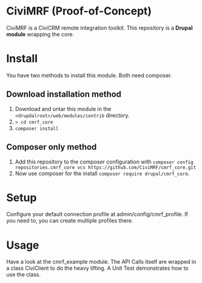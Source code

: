 # CiviMRF (Proof-of-Concept)
CiviMRF is a CiviCRM remote integration toolkit. This repository is a **Drupal module** wrapping the core.

# Install

You have two methods to install this module. Both need composer.

## Download installation method

1. Download and untar this module in the `<drupdalroot>/web/modules/contrib` directory.
1. ``> cd cmrf_core``
1. ``composer install``

## Composer only method
1. Add this repository to the composer configuration with
`composer config repositories.cmrf_core vcs https://github.com/CiviMRF/cmrf_core.git`
1. Now use composer for the install `composer require drupal/cmrf_core`.

# Setup

Configure your default connection profile at admin/config/cmrf_profile.
If you need to, you can create multiple profiles there.

# Usage

Have a look at the cmrf_example module. The API Calls itself are wrapped
in a class CiviClient to do the heavy lifting. A Unit Test demonstrates how
to use the class.
